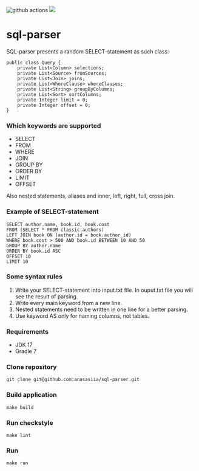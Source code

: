![github actions](https://github.com/anasasiia/sql-parser/actions/workflows/github-actions.yml/badge.svg) <a href="https://codeclimate.com/github/anasasiia/sql-parser/maintainability"><img src="https://api.codeclimate.com/v1/badges/fbe15717c36d2ca141dd/maintainability" /></a>
# sql-parser

SQL-parser presents a random SELECT-statement as such class:
```
public class Query {
    private List<Column> selections;
    private List<Source> fromSources;
    private List<Join> joins;
    private List<WhereClause> whereClauses;
    private List<String> groupByColumns;
    private List<Sort> sortColumns;
    private Integer limit = 0;
    private Integer offset = 0;
}
```

### Which keywords are supported
- SELECT
- FROM
- WHERE
- JOIN
- GROUP BY
- ORDER BY
- LIMIT
- OFFSET

Also nested statements, aliases and inner, left, right, full, cross join.

### Example of SELECT-statement
```
SELECT author.name, book.id, book.cost 
FROM (SELECT * FROM classic.authors)
LEFT JOIN book ON (author.id = book.author_id)
WHERE book.cost > 500 AND book.id BETWEEN 10 AND 50
GROUP BY author.name 
ORDER BY book.id ASC
OFFSET 10
LIMIT 10
```
### Some syntax rules
1. Write your SELECT-statement into input.txt file. In ouput.txt file you will see the result of parsing.
2. Write every main keyword from a new line.
3. Nested statements need to be written in one line for a better parsing. 
4. Use keyword AS only for naming columns, not tables.

### Requirements
- JDK 17
- Gradle 7

### Clone repository
```
git clone git@github.com:anasasiia/sql-parser.git
```
### Build application
```
make build
```
### Run checkstyle
```
make lint
```
### Run
```
make run
```
